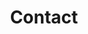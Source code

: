 ---
ShowBreadCrumbs: false
title: Contact
images: ""
disableShare: true
hideMeta: true
hideFooter: true


---